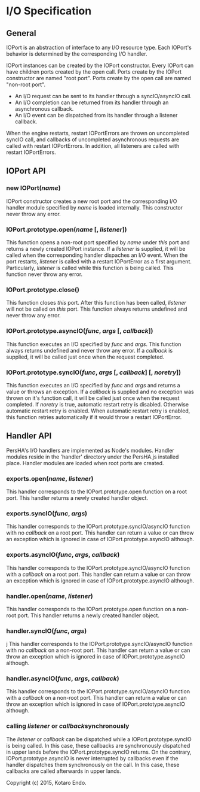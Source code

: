 # I/O Specification

## General

IOPort is an abstraction of interface to any I/O resource type.
Each IOPort's behavior is determined by the corresponding I/O handler. 

IOPort instances can be created by the IOPort constructor.
Every IOPort can have children ports created by the open call.
Ports create by the IOPort constructor are named "root port".
Ports create by the open call are named "non-root port".

- An I/O request can be sent to its handler through a syncIO/asyncIO call.
- An I/O completion can be returned from its handler through an asynchronous callback.
- An I/O event can be dispatched from its handler through a listener callback.

When the engine restarts, restart IOPortErrors are thrown on uncompleted syncIO call, and callbacks of uncompleted asynchronous requests are called with restart IOPortErrors. In addition, all listeners are called with restart IOPortErrors.

## IOPort API

### new IOPort(*name*)

IOPort constructor creates a new root port and the corresponding I/O handler module specified by *name* is loaded internally.
This constructor never throw any error.

### IOPort.prototype.open(*name* [, *listener*])

This function opens a non-root port specified by *name* under *this* port and returns a newly created IOPort instance.
If a *listener* is supplied, it will be called when the corresponding handler dispaches an I/O event.
When the port restarts, *listener* is called with a restart IOPortError as a first argument.
Particularly, *listener* is called while this function is being called.
This function never throw any error.

### IOPort.prototype.close()

This function closes *this* port.
After this function has been called, *listener* will not be called on *this* port.
This function always returns undefined and never throw any error.

### IOPort.prototype.asyncIO(*func*, *args* [, *callback*])

This function executes an I/O specified by *func* and *args*.
This function always returns undefined and never throw any error.
If a *callback* is supplied, it will be called just once when the request completed.

### IOPort.prototype.syncIO(*func*, *args* [, *callback*] [, *noretry*])

This function executes an I/O specified by *func* and *args* and returns a value or throws an exception.
If a *callback* is supplied and no exception was thrown on it's function call, it will be called just once when the request completed.
If *noretry* is true, automatic restart retry is disabled. Otherwise automatic restart retry is enabled.
When automatic restart retry is enabled, this function retries automatically if it would throw a restart IOPortError.

## Handler API

PersHA's I/O handlers are implemented as Node's modules.
Handler modules reside in the 'handler' directory under the PersHA.js installed place.
Handler modules are loaded when root ports are created.

### exports.open(*name*, *listener*)

This handler corresponds to the IOPort.prototype.open function on a root port.
This handler returns a newly created handler object.

### exports.syncIO(*func*, *args*)

This handler corresponds to the IOPort.prototype.syncIO/asyncIO function with no *callback* on a root port.
This handler can return a value or can throw an exception which is ignored in case of IOPort.prototype.asyncIO although.

### exports.asyncIO(*func*, *args*, *callback*)

This handler corresponds to the IOPort.prototype.syncIO/asyncIO function with a *callback* on a root port.
This handler can return a value or can throw an exception which is ignored in case of IOPort.prototype.asyncIO although.

### handler.open(*name*, *listener*)

This handler corresponds to the IOPort.prototype.open function on a non-root port.
This handler returns a newly created handler object.

### handler.syncIO(*func*, *args*)
j
This handler corresponds to the IOPort.prototype.syncIO/asyncIO function with no *callback* on a non-root port.
This handler can return a value or can throw an exception which is ignored in case of IOPort.prototype.asyncIO although.

### handler.asyncIO(*func*, *args*, *callback*)

This handler corresponds to the IOPort.prototype.syncIO/asyncIO function with a *callback* on a non-root port.
This handler can return a value or can throw an exception which is ignored in case of IOPort.prototype.asyncIO although.

### calling *listener* or *callback*synchronously 

The *listener* or *callback* can be dispatched while a IOPort.prototype.syncIO is being called.
In this case, these callbacks are synchronously dispatched in upper lands before the IOPort.prototype.syncIO returns.
On the contrary, IOPort.prototype.asyncIO is never interrupted by callbacks even if the handler dispatches them synchronously on the call.
In this case, these callbacks are called afterwards in upper lands.

Copyright (c) 2015, Kotaro Endo.
